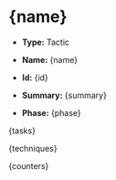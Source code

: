# {name}

* **Type:** Tactic

* **Name:** {name}

* **Id:** {id}

* **Summary:** {summary}

* **Phase:** {phase}


{tasks}

{techniques}

{counters}

